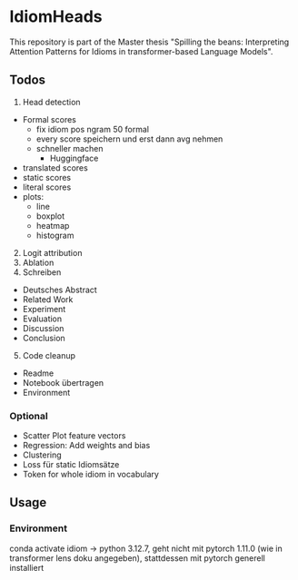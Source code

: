 # IdiomHeads
This repository is part of the Master thesis "Spilling the beans: Interpreting Attention Patterns for Idioms in transformer-based Language Models".

## Todos
1. Head detection
- Formal scores
    - fix idiom pos ngram 50 formal 
    - every score speichern und erst dann avg nehmen
    - schneller machen
        - Huggingface
- translated scores
- static scores
- literal scores
- plots: 
    - line
    - boxplot
    - heatmap
    - histogram
2. Logit attribution
3. Ablation
4. Schreiben
- Deutsches Abstract
- Related Work
- Experiment
- Evaluation
- Discussion
- Conclusion
5. Code cleanup
- Readme
- Notebook übertragen
- Environment

### Optional
- Scatter Plot feature vectors
- Regression: Add weights and bias
- Clustering
- Loss für static Idiomsätze
- Token for whole idiom in vocabulary


## Usage
### Environment
conda activate idiom -> python 3.12.7, geht nicht mit pytorch 1.11.0 (wie in transformer lens doku angegeben), stattdessen mit pytorch generell installiert
